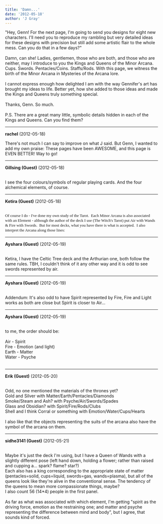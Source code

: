 ```yaml
---
title: 'Damn...'
date: '2012-05-18'
author: 'J Gray'
---
```


"Hey, Genn! For the next page, I'm going to send you designs for eight new characters. I'll need you to reproduce my rambling but very detailed ideas for these designs with precision but still add some artistic flair to the whole mess. Can you do that in a few days?"<br><br>Damn, can she! Ladies, gentlemen, those who are both, and those who are neither, may I introduce to you the Kings and Queens of the Minor Arcana. Cups. Swords. Pentacles/Coins. Staffs/Rods. With this page, we witness the birth of the Minor Arcana in Mysteries of the Arcana lore. <br><br>I cannot express enough how delighted I am with the way Gennifer's art has brought my ideas to life. Better yet, how she added to those ideas and made the Kings and Queens truly something special. <br><br>Thanks, Genn. So much.<br><br>P.S. There are a great many little, symbolic details hidden in each of the Kings and Queens. Can you find them?<br>

---
**rachel** (2012-05-18)

There's not much I can say to improve on what J said. But Genn, I wanted to add my own praise: These pages have been AWESOME, and this page is EVEN BETTER! Way to go!

---
**Gillsing (Guest)** (2012-05-18)

<br> I see the four colours/symbols of regular playing cards. And the four alchemical elements, of course.

---
**Ketira (Guest)** (2012-05-18)

<br> <font face="Verdana" size="2">Of course I do - I've done my own study of the Tarot. &nbsp;Each Minor Arcana is also associated with an Element - although the author of the deck I use (The Witch's Tarot) put Air with Wands &amp; Fire with Swords. &nbsp;But for most decks, what you have there is what is accepted. &nbsp;I also interpret the Arcana along those lines:</font>

---
**Ayshara (Guest)** (2012-05-19)

<br> Ketira, I have the Celtic Tree deck and the Arthurian one, both follow the same rules. TBH, I couldn't think of it any other way and it is odd to see swords represented by air.<br>

---
**Ayshara (Guest)** (2012-05-19)

<br> Addendum: It's also odd to have Spirit represented by Fire, Fire and Light works as both are close but Spirit is closer to Air...<br>

---
**Ayshara (Guest)** (2012-05-19)

<br> to me, the order should be:<br><br>Air - Spirit<br>Fire - Emotion (and light)<br>Earth - Matter<br>Water - Psyche<br><br>

---
**Erik (Guest)** (2012-05-20)

<br> Odd, no one mentioned the materials of the thrones yet?<br>Gold and Silver with Matter/Earth/Pentacles/Diamonds<br>Smoke/Steam and Ash? with Psyche/Air/Swords/Spades<br>Glass and Obsidian? with Spirit/Fire/Rods/Clubs<br>Shell and I think Corral or something with Emotion/Water/Cups/Hearts<br><br>I also like that the objects representing the suits of the arcana also have the symbol of the arcana on them. <br>

---
**sidhe3141 (Guest)** (2012-05-21)

<br> Maybe it's just the deck I'm using, but I have a Queen of Wands with a slightly different pose (left hand down, holding a flower; rather than raised and cupping a... spark? flame? star?)<br>Each also has a king corresponding to the appropriate state of matter (pentacles=solid, cups=liquid, swords=gas, wands=plasma), but all of the queens look like they're alive in the conventional sense. The tendency of the queens to mean more compassionate things, maybe?<br>I also count 56 (14*4) people in the first panel.<br><br>As far as what was associated with which element, I'm getting "spirit as the driving force, emotion as the restraining one; and matter and psyche representing the difference between mind and body", but I agree, that sounds kind of forced.<br>

